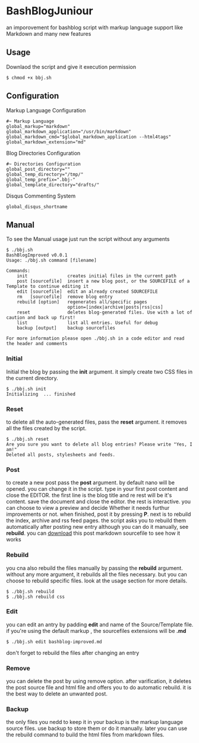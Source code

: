 BashBlogJuniour
============

an imporovement for bashblog script with markup language support like Markdown and many new features

## Usage

Downlaod the script and give it execution permission

    $ chmod +x bbj.sh

## Configuration

Markup Language Configuration

    #~ Markup Language
    global_markup="markdown"
    global_markdown_application="/usr/bin/markdown"
    global_markdown_cmd="$global_markdown_application --html4tags"
    global_markdown_extension="md"
    
Blog Directories Configuration

    #~ Directories Configuration
    global_post_directory=""
    global_temp_directory="/tmp/"
    global_temp_prefix=".bbj-"
    global_template_directory="drafts/"

Disqus Commenting System

	global_disqus_shortname


## Manual

To see the Manual usage just run the script without any arguments

    $ ./bbj.sh
    BashBlogImproved v0.0.1
    Usage: ./bbj.sh command [filename]
    
    Commands:
		init               creates initial files in the current path
		post [sourcefile]  insert a new blog post, or the SOURCEFILE of a Template to continue editing it
		edit [sourcefile]  edit an already created SOURCEFILE
		rm   [sourcefile]  remove blog entry
		rebuild [option]   regenerates all/specific pages
						   option=[index|archive|posts|rss|css]
		reset              deletes blog-generated files. Use with a lot of caution and back up first!
		list               list all entries. Useful for debug
		backup [output]    backup sourcefiles
    
    For more information please open ./bbj.sh in a code editor and read the header and comments

### Initial

Initial the blog by passing the **init** argument. it simply create two CSS files in the current directory.

    $ ./bbj.sh init
    Initializing  ... finished

### Reset

to delete all the auto-generated files, pass the **reset** argument. it removes all the files created by the script.

    $ ./bbj.sh reset
    Are you sure you want to delete all blog entries? Please write "Yes, I am!"
    Deleted all posts, stylesheets and feeds.

### Post

to create a new post pass the **post** argument. by default nano will be opened. you can change it in the script.
type in your first post content and close the EDITOR. the first line is the blog title and re rest will be
it's content. save the document and close the editor. the rest is interactive. you can choose to view a preview
and decide Whether it needs furthur improvements or not. when finished, post it by pressing **P**. next is to rebuild
the index, archive and rss feed pages. the script asks you to rebuild them automatically after posting new entry although you can do it manually, see **rebuild**.
you can [download](bashblog-improved.md) this post markdown sourcefile to see how it works 

### Rebuild

you cna also rebuild the files manually by passing the **rebuild** argument. without any more argument, it
rebuilds all the files necessary. but you can choose to rebuild specific files. look at the usage section for more details.

    $ ./bbj.sh rebuild
    $ ./bbj.sh rebuild css

### Edit

you can edit an antry by padding **edit** and name of the  Source/Template file. if you're using the default markup
, the sourcefiles extensions will be **.md**

    $ ./bbj.sh edit bashblog-improved.md

don't forget to rebuild the files after changing an entry

### Remove

you can delete the post by using remove option. after varification, it deletes the post source file and html file and
offers you to do automatic rebuild. it is the best way to delete an unwanted post.

### Backup

the only files you nedd to keep it in your backup is the markup language source files. use backup to store them
or do it manually. later you can use the rebuild command to build the html files from markdown files.


